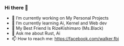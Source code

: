 ### Hi there 👋

- 🔭 I’m currently working on My Personal Projects
- 🌱 I’m currently learning Ai, Kernel and Web dev
- 🤝 My Best Friend Is RizeKishimaro (Ms.Black)
- 💬 Ask me about Rust, Ai
- 📫 How to reach me: https://facebook.com/walker.fbi

